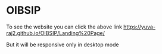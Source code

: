 # OIBSIP

To see the website you can click the above link
https://yuva-raj2.github.io/OIBSIP/Landing%20Page/

But it will be responsive only in desktop mode
